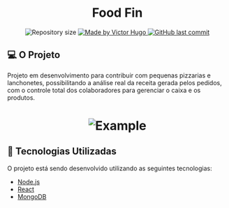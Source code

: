<h1 align="center">Food Fin</h1>
<p align="center">	
  <img alt="Repository size" src="https://img.shields.io/github/repo-size/vhugoc/food-fin">
	
  <a href="https://www.linkedin.com/in/vhugoc/">
    <img alt="Made by Victor Hugo" src="https://img.shields.io/badge/made%20by-Victor Hugo-%2304D361">
  </a>
  
  <a href="https://github.com/vhugoc/food-fin/commits/master">
    <img alt="GitHub last commit" src="https://img.shields.io/github/last-commit/vhugoc/food-fin">
  </a>
</p>

## 💻 O Projeto

Projeto em desenvolvimento para contribuir com pequenas pizzarias e lanchonetes, possibilitando a análise real da receita gerada pelos pedidos, com o controle total dos colaboradores para gerenciar o caixa e os produtos.

<h1 align="center">
    <img alt="Example" title="Exemplo" src="https://i.ibb.co/SyPJ54m/Whats-App-Image-2020-12-10-at-14-29-44.jpg" iwidth="300" />
</h1>

## :rocket: Tecnologias Utilizadas

O projeto está sendo desenvolvido utilizando as seguintes tecnologias:

- [Node.js][nodejs]
- [React][reactjs]
- [MongoDB][mongodb]

[nodejs]: https://nodejs.org/
[reactjs]: https://reactjs.org
[mongodb]: https://www.mongodb.com/

